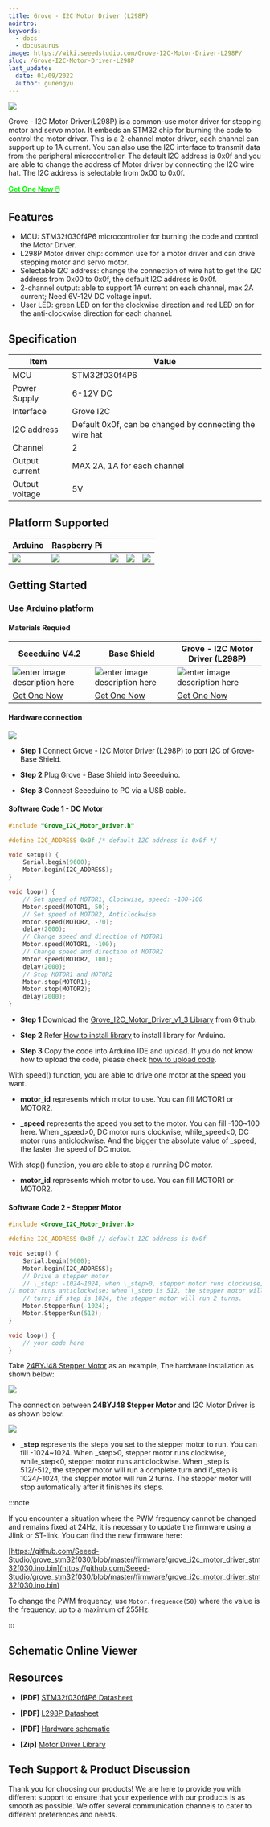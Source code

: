 ```yaml
---
title: Grove - I2C Motor Driver (L298P)
nointro:
keywords:
  - docs
  - docusaurus
image: https://wiki.seeedstudio.com/Grove-I2C-Motor-Driver-L298P/
slug: /Grove-I2C-Motor-Driver-L298P
last_update:
  date: 01/09/2022
  author: gunengyu
---
```


![](https://files.seeedstudio.com/products/105020093/img/105020093_wiki.png)

Grove - I2C Motor Driver(L298P) is a common-use motor driver for stepping motor and servo motor. It embeds an STM32 chip for burning the code to control the
motor driver. This is a 2-channel motor driver, each channel can support up to 1A current. You can also use the I2C interface to transmit data from the peripheral microcontroller. The default I2C address is 0x0f and you are able to change the address of Motor driver by connecting the I2C wire hat. The I2C address is selectable from 0x00 to 0x0f.

<div class="get_one_now_container" style={{textAlign: 'center'}}>
  <a class="get_one_now_item" href="https://www.seeedstudio.com/Grove-I2C-Motor-Driver-L298P-p-4534.html" target="_blank">
    <strong><span><font color={'FFFFFF'} size={"4"}> Get One Now 🖱️</font></span></strong>
  </a>
</div>

## Features

- MCU: STM32f030f4P6 microcontroller for burning the code and control the Motor Driver.
- L298P Motor driver chip: common use for a motor driver and can drive stepping motor and servo motor.
- Selectable I2C address: change the connection of wire hat to get the I2C address from 0x00 to 0x0f, the default I2C address is 0x0f.
- 2-channel output: able to support 1A current on each channel, max 2A current; Need 6V-12V DC voltage input.
- User LED: green LED on for the clockwise direction and red LED on for the anti-clockwise direction for each channel.

## Specification

|Item|Value|
|---|---|
|MCU|STM32f030f4P6|
|Power Supply|6-12V DC|
|Interface|Grove I2C|
|I2C address|Default 0x0f, can be changed by connecting the wire hat|
|Channel|2|
|Output current|MAX 2A, 1A for each channel|
|Output voltage|5V|

## Platform Supported

| Arduino                                                                                             | Raspberry Pi                                                                                             |                                                                                                 |                                                                                                          |                                                                                                    |
|-----------------------------------------------------------------------------------------------------|----------------------------------------------------------------------------------------------------------|-------------------------------------------------------------------------------------------------|---------------------------------------------------------------------------------------------------|----------------------------------------------------------------------------------------------------|
| ![](https://files.seeedstudio.com/wiki/wiki_english/docs/images/arduino_logo.jpg) | ![](https://files.seeedstudio.com/wiki/wiki_english/docs/images/raspberry_pi_logo_n.jpg) | ![](https://files.seeedstudio.com/wiki/wiki_english/docs/images/bbg_logo_n.jpg) | ![](https://files.seeedstudio.com/wiki/wiki_english/docs/images/wio_logo_n.jpg) | ![](https://files.seeedstudio.com/wiki/wiki_english/docs/images/linkit_logo_n.jpg) |

## Getting Started

### Use Arduino platform

#### Materials Requied

| Seeeduino V4.2 | Base Shield|  Grove - I2C Motor Driver (L298P)|
|--------------|-------------|-----------------|
|![enter image description here](https://files.seeedstudio.com/wiki/Grove_Light_Sensor/images/gs_1.jpg)|![enter image description here](https://files.seeedstudio.com/wiki/Grove_Light_Sensor/images/gs_4.jpg)|![enter image description here](https://files.seeedstudio.com/products/105020093/img/105020093_thumbnail.jpg)|
|[Get One Now](https://www.seeedstudio.com/Seeeduino-V4.2-p-2517.html)|[Get One Now](https://www.seeedstudio.com/Base-Shield-V2-p-1378.html)|[Get One Now](https://www.seeedstudio.com/Grove-I2C-Motor-Driver-L298P-p-4534.html)|

#### Hardware connection

<div style={{textAlign:'center'}}>
  <img src="https://files.seeedstudio.com/wiki/Grove-I2C_Motor_Driver_V1.3/img/I2CMotorDriver-4.jpg" style={{width:'auto', height:400}}/>
</div>

- **Step 1** Connect Grove - I2C Motor Driver (L298P) to port I2C of Grove-Base Shield.

- **Step 2** Plug Grove - Base Shield into Seeeduino.

- **Step 3** Connect Seeeduino to PC via a USB cable.

#### Software Code 1 - DC Motor

```cpp
#include "Grove_I2C_Motor_Driver.h"

#define I2C_ADDRESS 0x0f /* default I2C address is 0x0f */

void setup() {
    Serial.begin(9600);
    Motor.begin(I2C_ADDRESS);
}

void loop() {
    // Set speed of MOTOR1, Clockwise, speed: -100~100
    Motor.speed(MOTOR1, 50);
    // Set speed of MOTOR2, Anticlockwise
    Motor.speed(MOTOR2, -70);
    delay(2000);
    // Change speed and direction of MOTOR1
    Motor.speed(MOTOR1, -100);
    // Change speed and direction of MOTOR2
    Motor.speed(MOTOR2, 100);
    delay(2000);
    // Stop MOTOR1 and MOTOR2
    Motor.stop(MOTOR1);
    Motor.stop(MOTOR2);
    delay(2000);
}
```

- **Step 1** Download the  [Grove_I2C_Motor_Driver_v1_3 Library](https://github.com/Seeed-Studio/Grove_I2C_Motor_Driver_v1_3/archive/master.zip) from Github.

- **Step 2** Refer [How to install library](https://wiki.seeedstudio.com/How_to_install_Arduino_Library) to install library for Arduino.

- **Step 3** Copy the code into Arduino IDE and upload. If you do not know how to upload the code, please check [how to upload code](https://wiki.seeedstudio.com/Upload_Code/).

With speed() function, you are able to drive one motor at the speed you want.

- **motor_id** represents which motor to use. You can fill MOTOR1 or MOTOR2.

- **_speed** represents the speed you set to the motor. You can fill -100~100 here. When _speed&gt;0, DC motor runs clockwise, while_speed&lt;0, DC motor runs anticlockwise. And the bigger the absolute value of _speed, the faster the speed of DC motor.

With stop() function, you are able to stop a running DC motor.

- **motor_id** represents which motor to use. You can fill MOTOR1 or MOTOR2.

#### Software Code 2 - Stepper Motor

```cpp
#include <Grove_I2C_Motor_Driver.h>

#define I2C_ADDRESS 0x0f // default I2C address is 0x0f

void setup() {
    Serial.begin(9600);
    Motor.begin(I2C_ADDRESS);
    // Drive a stepper motor
    // \_step: -1024~1024, when \_step>0, stepper motor runs clockwise; \_step<0, stepper
// motor runs anticlockwise; when \_step is 512, the stepper motor will run a complete
    // turn; if step is 1024, the stepper motor will run 2 turns.
    Motor.StepperRun(-1024);
    Motor.StepperRun(512);
}

void loop() {
    // your code here
}
```

Take [24BYJ48 Stepper Motor](https://www.seeedstudio.com/Small-Size-and-High-Torque-Stepper-Motor-24BYJ48-p-1922.html) as an example, The hardware installation as shown below:

<div style={{textAlign:'center'}}>
  <img src="https://files.seeedstudio.com/wiki/Grove-I2C_Motor_Driver_V1.3/img/I2C_Motor_Driver_control_a_Stepper_Motor.jpg" style={{width:600, height:'auto'}}/>
</div>

The connection between **24BYJ48 Stepper Motor** and I2C Motor Driver is as shown below:

<div style={{textAlign:'center'}}>
  <img src="https://files.seeedstudio.com/wiki/Grove-I2C_Motor_Driver_V1.3/img/I2C_Motor_Driver_Connector.jpg" style={{width:'auto', height:'auto'}}/>
</div>


- **_step** represents the steps you set to the stepper motor to run. You can fill -1024~1024. When _step&gt;0, stepper motor runs clockwise, while_step&lt;0, stepper motor runs anticlockwise. When _step is 512/-512, the stepper motor will run a complete turn and if_step is 1024/-1024, the stepper motor will run 2 turns. The stepper motor will stop automatically after it finishes its steps.

:::note

If you encounter a situation where the PWM frequency cannot be changed and remains fixed at 24Hz, it is necessary to update the firmware using a Jlink or ST-link. You can find the new firmware here:

[https://github.com/Seeed-Studio/grove_stm32f030/blob/master/firmware/grove_i2c_motor_driver_stm32f030.ino.bin](https://github.com/Seeed-Studio/grove_stm32f030/blob/master/firmware/grove_i2c_motor_driver_stm32f030.ino.bin)

To change the PWM frequency, use `Motor.frequence(50)` where the value is the frequency, up to a maximum of 255Hz.

:::

## Schematic Online Viewer

<div className="altium-ecad-viewer" data-project-src="https://files.seeedstudio.com/products/105020093/doc/Grove-I2C-Motor-Driver-L298P.zip" style={{borderRadius: '0px 0px 4px 4px', height: 500, borderStyle: 'solid', borderWidth: 1, borderColor: 'rgb(241, 241, 241)', overflow: 'hidden', maxWidth: 1280, maxHeight: 700, boxSizing: 'border-box'}}>
</div>

## Resources

- **[PDF]** [STM32f030f4P6 Datasheet](https://files.seeedstudio.com/products/105020093/doc/STM32F030F4;TSSOP-20_%E8%A7%84%E6%A0%BC%E4%B9%A6.pdf)

- **[PDF]** [L298P Datasheet](https://files.seeedstudio.com/products/105020093/doc/L298P;PowerSO-20_%E7%89%A9%E6%96%99%E8%A7%84%E6%A0%BC%E4%B9%A6.pdf)

- **[PDF]** [Hardware schematic](https://files.seeedstudio.com/products/105020093/doc/Grove%20-%20I2C%20Motor%20Driver%20(L298P)_v1.0_SCH_191210.pdf)

- **[Zip]** [Motor Driver Library](https://github.com/Seeed-Studio/Grove_I2C_Motor_Driver_v1_3/archive/master.zip)

## Tech Support & Product Discussion

Thank you for choosing our products! We are here to provide you with different support to ensure that your experience with our products is as smooth as possible. We offer several communication channels to cater to different preferences and needs.

<div class="button_tech_support_container">
<a href="https://forum.seeedstudio.com/" class="button_forum"></a> 
<a href="https://www.seeedstudio.com/contacts" class="button_email"></a>
</div>

<div class="button_tech_support_container">
<a href="https://discord.gg/eWkprNDMU7" class="button_discord"></a> 
<a href="https://github.com/Seeed-Studio/wiki-documents/discussions/69" class="button_discussion"></a>
</div>

